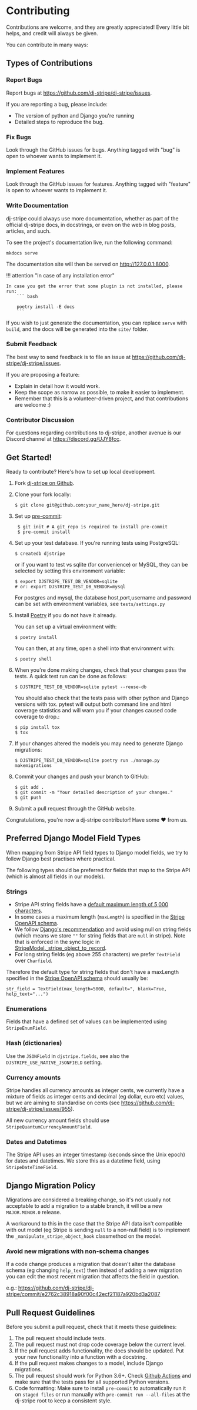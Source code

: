 # Contributing  

Contributions are welcome, and they are greatly appreciated! Every little bit helps, and
credit will always be given.

You can contribute in many ways:

## Types of Contributions

### Report Bugs

Report bugs at <https://github.com/dj-stripe/dj-stripe/issues>.

If you are reporting a bug, please include:

-   The version of python and Django you're running
-   Detailed steps to reproduce the bug.

### Fix Bugs

Look through the GitHub issues for bugs. Anything tagged with "bug" is open to whoever
wants to implement it.

### Implement Features

Look through the GitHub issues for features. Anything tagged with "feature" is open to
whoever wants to implement it.

### Write Documentation

dj-stripe could always use more documentation, whether as part of the official dj-stripe
docs, in docstrings, or even on the web in blog posts, articles, and such.

To see the project's documentation live, run the following command:

    mkdocs serve

The documentation site will then be served on <http://127.0.0.1:8000>.

!!! attention "In case of any installation error"

    In case you get the error that some plugin is not installed, please run:
        ``` bash

        poetry install -E docs
        ```



If you wish to just generate the documentation, you can replace `serve` with `build`,
and the docs will be generated into the `site/` folder.

### Submit Feedback

The best way to send feedback is to file an issue at
<https://github.com/dj-stripe/dj-stripe/issues>.

If you are proposing a feature:

-   Explain in detail how it would work.
-   Keep the scope as narrow as possible, to make it easier to implement.
-   Remember that this is a volunteer-driven project, and that contributions are welcome
    :)

### Contributor Discussion

For questions regarding contributions to dj-stripe, another avenue is our Discord
channel at <https://discord.gg/UJY8fcc>.

## Get Started!

Ready to contribute? Here's how to set up local development.

1.  Fork [dj-stripe on Github](https://github.com/dj-stripe/dj-stripe).

1.  Clone your fork locally:

        $ git clone git@github.com:your_name_here/dj-stripe.git

1. Set up [pre-commit](https://pre-commit.com/):

        $ git init # A git repo is required to install pre-commit
        $ pre-commit install

1.  Set up your test database. If you're running tests using PostgreSQL:

        $ createdb djstripe

    or if you want to test vs sqlite (for convenience) or MySQL, they can be selected by
    setting this environment variable:

        $ export DJSTRIPE_TEST_DB_VENDOR=sqlite
        # or: export DJSTRIPE_TEST_DB_VENDOR=mysql

    For postgres and mysql, the database host,port,username and password can be set with
    environment variables, see `tests/settings.py`

1.  Install [Poetry](https://python-poetry.org/) if you do not have it already.

    You can set up a virtual environment with:

        $ poetry install

    You can then, at any time, open a shell into that environment with:

        $ poetry shell

1.  When you're done making changes, check that your changes pass the tests. A quick
    test run can be done as follows:

        $ DJSTRIPE_TEST_DB_VENDOR=sqlite pytest --reuse-db

    You should also check that the tests pass with other python and Django versions with
    tox. pytest will output both command line and html coverage statistics and will warn
    you if your changes caused code coverage to drop.:

        $ pip install tox
        $ tox

1.  If your changes altered the models you may need to generate Django migrations:

        $ DJSTRIPE_TEST_DB_VENDOR=sqlite poetry run ./manage.py makemigrations

1.  Commit your changes and push your branch to GitHub:

        $ git add .
        $ git commit -m "Your detailed description of your changes."
        $ git push

1.  Submit a pull request through the GitHub website.

Congratulations, you're now a dj-stripe contributor! Have some ♥ from us.

## Preferred Django Model Field Types

When mapping from Stripe API field types to Django model fields, we try to follow Django
best practises where practical.

The following types should be preferred for fields that map to the Stripe API (which is
almost all fields in our models).

### Strings

-   Stripe API string fields have a [default maximum length of 5,000
    characters](https://github.com/stripe/openapi/issues/26#issuecomment-392957633).
-   In some cases a maximum length (`maxLength`) is specified in the [Stripe OpenAPI
    schema](https://github.com/stripe/openapi/tree/master/openapi).
-   We follow [Django's
    recommendation](https://docs.djangoproject.com/en/dev/ref/models/fields/#null) and
    avoid using null on string fields (which means we store `""` for string fields that
    are `null` in stripe). Note that is enforced in the sync logic in
    [StripeModel.\_stripe_object_to_record](https://github.com/dj-stripe/dj-stripe/blob/master/djstripe/models/base.py).
-   For long string fields (eg above 255 characters) we prefer `TextField` over
    `Charfield`.

Therefore the default type for string fields that don't have a maxLength specified in
the [Stripe OpenAPI schema](https://github.com/stripe/openapi/tree/master/openapi)
should usually be:

    str_field = TextField(max_length=5000, default=", blank=True, help_text="...")

### Enumerations

Fields that have a defined set of values can be implemented using `StripeEnumField`.

### Hash (dictionaries)

Use the `JSONField` in `djstripe.fields`, see also the `DJSTRIPE_USE_NATIVE_JSONFIELD`
setting.

### Currency amounts

Stripe handles all currency amounts as integer cents, we currently have a mixture of
fields as integer cents and decimal (eg dollar, euro etc) values, but we are aiming to
standardise on cents (see <https://github.com/dj-stripe/dj-stripe/issues/955>).

All new currency amount fields should use `StripeQuantumCurrencyAmountField`.

### Dates and Datetimes

The Stripe API uses an integer timestamp (seconds since the Unix epoch) for dates and
datetimes. We store this as a datetime field, using `StripeDateTimeField`.

## Django Migration Policy

Migrations are considered a breaking change, so it's not usually not acceptable to add a
migration to a stable branch, it will be a new `MAJOR.MINOR.0` release.

A workaround to this in the case that the Stripe API data isn't compatible with out
model (eg Stripe is sending `null` to a non-null field) is to implement the
`_manipulate_stripe_object_hook` classmethod on the model.

### Avoid new migrations with non-schema changes

If a code change produces a migration that doesn't alter the database schema (eg
changing `help_text`) then instead of adding a new migration you can edit the most
recent migration that affects the field in question.

e.g.:
<https://github.com/dj-stripe/dj-stripe/commit/e2762c38918a90f00c42ecf21187a920bd3a2087>

## Pull Request Guidelines

Before you submit a pull request, check that it meets these guidelines:

1.  The pull request should include tests.
1.  The pull request must not drop code coverage below the current level.
1.  If the pull request adds functionality, the docs should be updated. Put your new
    functionality into a function with a docstring.
1.  If the pull request makes changes to a model, include Django migrations.
1.  The pull request should work for Python 3.6+. Check [Github
    Actions](https://github.com/dj-stripe/dj-stripe/actions) and make sure that the
    tests pass for all supported Python versions.
1.  Code formatting: Make sure to install `pre-commit` to automatically run it on `staged files` or run manually with `pre-commit run --all-files` at the dj-stripe root to keep a consistent style.
